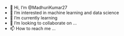 - 👋 Hi, I’m @MadhuriKumar27
- 👀 I’m interested in machine learning and data science 
- 🌱 I’m currently learning 
- 💞️ I’m looking to collaborate on ...
- 📫 How to reach me ...

<!---
MadhuriKumar27/MadhuriKumar27 is a ✨ special ✨ repository because its `README.md` (this file) appears on your GitHub profile.
You can click the Preview link to take a look at your changes.
--->
